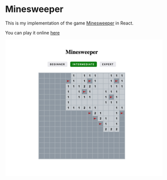 # Minesweeper

This is my implementation of the game [Minesweeper](<https://en.wikipedia.org/wiki/Minesweeper_(video_game)>) in React.

You can play it online [here]()

[![](./screenshot.png "Screenshot of Minesweeper game")
](#)
